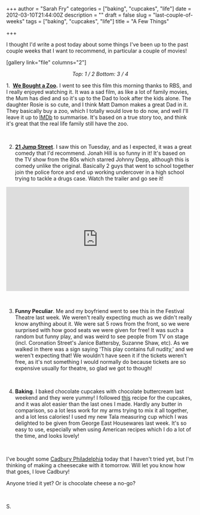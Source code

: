 +++
author = "Sarah Fry"
categories = ["baking", "cupcakes", "life"]
date = 2012-03-10T21:44:00Z
description = ""
draft = false
slug = "last-couple-of-weeks"
tags = ["baking", "cupcakes", "life"]
title = "A Few Things"

+++


I thought I'd write a post today about some things I've been up to the past couple weeks that I want to recommend, in particular a couple of movies!

[gallery link="file" columns="2"]
<p style="text-align: center;"><em>Top: 1 / 2 Bottom: 3 / 4</em></p>
<p style="text-align: center;"></p>
1.  <strong><a href="http://www.imdb.com/title/tt1389137/" target="_blank">We Bought a Zoo</a>.</strong> I went to see this film this morning thanks to RBS, and I really enjoyed watching it. It was a sad film, as like a lot of family movies, the Mum has died and so it's up to the Dad to look after the kids alone. The daughter Rosie is so cute, and I think Matt Damon makes a great Dad in it. They basically buy a zoo, which I totally would love to do now, and well I'll leave it up to <a href="http://www.imdb.com/title/tt1389137/" target="_blank">IMDb</a> to summarise. It's based on a true story too, and think it's great that the real life family still have the zoo.

&nbsp;

2. <strong><a href="http://www.imdb.com/title/tt1232829/" target="_blank">21 Jump Street</a></strong>. I saw this on Tuesday, and as I expected, it was a great comedy that I'd recommend. Jonah Hill is so funny in it! It's based on the TV show from the 80s which starred Johnny Depp, although this is comedy unlike the original. Basically 2 guys that went to school together join the police force and end up working undercover in a high school trying to tackle a drugs case. Watch the trailer and go see it!

<iframe src="http://www.youtube.com/embed/RLoKtb4c4W0" frameborder="0" width="490" height="279"></iframe>

&nbsp;

3. <strong>Funny Peculiar</strong>. Me and my boyfriend went to see this in the Festival Theatre last week. We weren't really expecting much as we didn't really know anything about it. We were sat 5 rows from the front, so we were surprised with how good seats we were given for free! It was such a random but funny play, and was weird to see people from TV on stage (incl. Coronation Street's Janice Battersby, Suzanne Shaw, etc). As we walked in there was a sign saying 'This play contains full nudity,' and we weren't expecting that! We wouldn't have seen it if the tickets weren't free, as it's not something I would normally do because tickets are so expensive usually for theatre, so glad we got to though!

&nbsp;

4. <strong>Baking</strong>. I baked chocolate cupcakes with chocolate buttercream last weekend and they were yummy! I followed <a href="http://www.goodtoknow.co.uk/recipes/499762/libbie-s-chocolate-cupcakes" target="_blank">this</a> recipe for the cupcakes, and it was alot easier than the last ones I made. Hardly any butter in comparison, so a lot less work for my arms trying to mix it all together, and a lot less calories! I used my new Tala measuring cup which I was delighted to be given from George East Housewares last week. It's so easy to use, especially when using American recipes which I do a lot of the time, and looks lovely!

&nbsp;

I've bought some <a href="http://www.philadelphia.co.uk/philadelphia3/page?siteid=philadelphia3-prd&amp;locale=uken1&amp;PagecRef=842&amp;cid=1337&amp;pid=2188" target="_blank">Cadbury Philadelphia</a> today that I haven't tried yet, but I'm thinking of making a cheesecake with it tomorrow. Will let you know how that goes, I love Cadbury!

Anyone tried it yet? Or is chocolate cheese a no-go?

&nbsp;

S.

